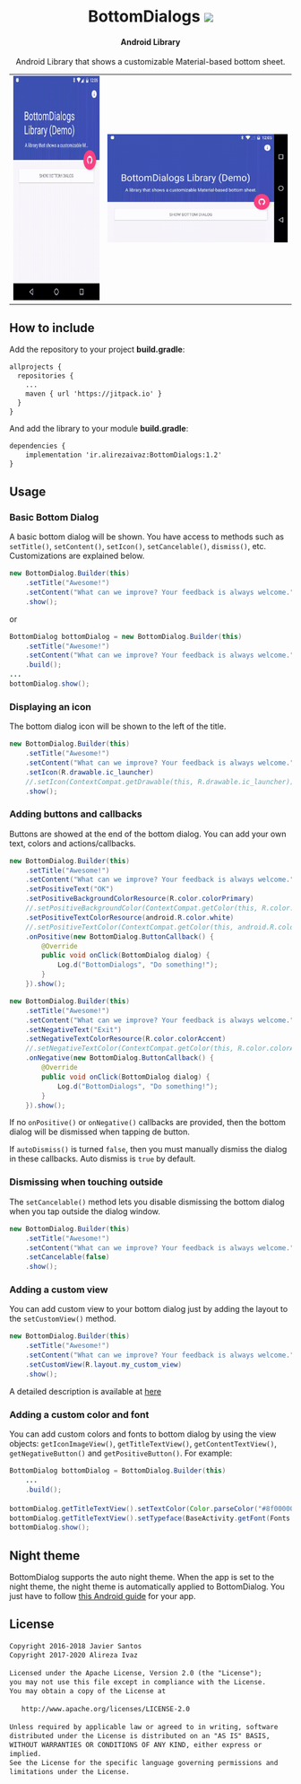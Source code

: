 <h1 align="center">BottomDialogs <a href="https://jitpack.io/#ir.alirezaivaz/BottomDialog"><img src="https://jitpack.io/v/ir.alirezaivaz/BottomDialog.svg"></a></h1>
<h4 align="center">Android Library</h4>

<p align="center">Android Library that shows a customizable Material-based bottom sheet.</p>

<table align="center">
    <tr>
        <td>
            <img src="https://raw.githubusercontent.com/AlirezaIvaz/BottomDialog/master/Screenshots/gif-1.gif" height="400" />
        </td>
        <td>
            <img src="https://raw.githubusercontent.com/AlirezaIvaz/BottomDialog/master/Screenshots/gif-2.gif" width="500" />
        </td>
    </tr>
</table>

## How to include
Add the repository to your project **build.gradle**:

```Gradle
allprojects {
  repositories {
    ...
    maven { url 'https://jitpack.io' }
  }
}
```

And add the library to your module **build.gradle**:

```Gradle
dependencies {
    implementation 'ir.alirezaivaz:BottomDialogs:1.2'
}
```

## Usage
### Basic Bottom Dialog
A basic bottom dialog will be shown. You have access to methods such as `setTitle()`, `setContent()`, `setIcon()`, `setCancelable()`, `dismiss()`, etc. Customizations are explained below.

```Java
new BottomDialog.Builder(this)
	.setTitle("Awesome!")
	.setContent("What can we improve? Your feedback is always welcome.")
	.show();
```

or

```Java
BottomDialog bottomDialog = new BottomDialog.Builder(this)
	.setTitle("Awesome!")
	.setContent("What can we improve? Your feedback is always welcome.")
	.build();
...
bottomDialog.show();
```

### Displaying an icon
The bottom dialog icon will be shown to the left of the title.

```Java
new BottomDialog.Builder(this)
	.setTitle("Awesome!")
	.setContent("What can we improve? Your feedback is always welcome.")
	.setIcon(R.drawable.ic_launcher)
	//.setIcon(ContextCompat.getDrawable(this, R.drawable.ic_launcher))
	.show();
```

### Adding buttons and callbacks
Buttons are showed at the end of the bottom dialog. You can add your own text, colors and actions/callbacks.

```Java
new BottomDialog.Builder(this)
	.setTitle("Awesome!")
	.setContent("What can we improve? Your feedback is always welcome.")
	.setPositiveText("OK")
	.setPositiveBackgroundColorResource(R.color.colorPrimary)
	//.setPositiveBackgroundColor(ContextCompat.getColor(this, R.color.colorPrimary)
	.setPositiveTextColorResource(android.R.color.white)
	//.setPositiveTextColor(ContextCompat.getColor(this, android.R.color.colorPrimary)
	.onPositive(new BottomDialog.ButtonCallback() {
		@Override
		public void onClick(BottomDialog dialog) {
			Log.d("BottomDialogs", "Do something!");
		}
	}).show();
```

```Java
new BottomDialog.Builder(this)
	.setTitle("Awesome!")
	.setContent("What can we improve? Your feedback is always welcome.")
	.setNegativeText("Exit")
	.setNegativeTextColorResource(R.color.colorAccent)
	//.setNegativeTextColor(ContextCompat.getColor(this, R.color.colorAccent)
	.onNegative(new BottomDialog.ButtonCallback() {
		@Override
		public void onClick(BottomDialog dialog) {
			Log.d("BottomDialogs", "Do something!");
		}
	}).show();
```

If no `onPositive()` or `onNegative()` callbacks are provided, then the bottom dialog will be dismissed when tapping de button.

If `autoDismiss()` is turned `false`, then you must manually dismiss the dialog in these callbacks. Auto dismiss is `true` by default.

### Dismissing when touching outside
The `setCancelable()` method lets you disable dismissing the bottom dialog when you tap outside the dialog window.

```Java
new BottomDialog.Builder(this)
	.setTitle("Awesome!")
	.setContent("What can we improve? Your feedback is always welcome.")
	.setCancelable(false)
	.show();
```

### Adding a custom view
You can add custom view to your bottom dialog just by adding the layout to the `setCustomView()` method.

```Java
new BottomDialog.Builder(this)
	.setTitle("Awesome!")
	.setContent("What can we improve? Your feedback is always welcome.")
	.setCustomView(R.layout.my_custom_view)
	.show();
```

A detailed description is available at [here](https://github.com/AlirezaIvaz/BottomDialog/wiki/Adding-a-custom-view)

### Adding a custom color and font

You can add custom colors and fonts to bottom dialog by using the view objects: `getIconImageView()`, `getTitleTextView()`, `getContentTextView()`, `getNegativeButton()` and `getPositiveButton()`. For example:

```Java
BottomDialog bottomDialog = BottomDialog.Builder(this)
	...
	.build();

bottomDialog.getTitleTextView().setTextColor(Color.parseColor("#8f000000"));
bottomDialog.getTitleTextView().setTypeface(BaseActivity.getFont(Fonts.SEMI_BOLD));
bottomDialog.show();
```

## Night theme

BottomDialog supports the auto night theme. When the app is set to the night theme, the night theme is automatically applied to BottomDialog. You just have to follow [this Android guide](https://developer.android.com/guide/topics/ui/look-and-feel/darktheme) for your app.

## License
	Copyright 2016-2018 Javier Santos
	Copyright 2017-2020 Alireza Ivaz

	Licensed under the Apache License, Version 2.0 (the "License");
	you may not use this file except in compliance with the License.
	You may obtain a copy of the License at

	   http://www.apache.org/licenses/LICENSE-2.0

	Unless required by applicable law or agreed to in writing, software
	distributed under the License is distributed on an "AS IS" BASIS,
	WITHOUT WARRANTIES OR CONDITIONS OF ANY KIND, either express or implied.
	See the License for the specific language governing permissions and
	limitations under the License.
